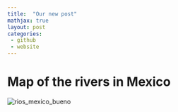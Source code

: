 ```yaml
---
title:  "Our new post"
mathjax: true 
layout: post
categories: 
 - github
 - website
---
```


# Map of the rivers in Mexico 
![rios_mexico_bueno](https://github.com/rulocastellanos/rulocastellanos.github.io/assets/42686140/beaa9a1c-3e72-4213-af79-659e455223b1)
